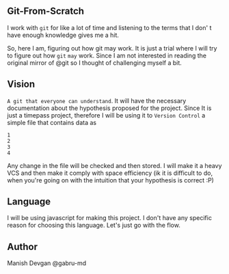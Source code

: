 ## Git-From-Scratch

I work with `git` for like a lot of time and listening to the terms that I don'
t have enough knowledge gives me a hit.

So, here I am, figuring out how git may work. 
It is just a trial where I will try to figure out how `git` `may` work. Since I am not 
interested in reading the original mirror of @git so I thought of challenging myself a bit.

## Vision
`A git that everyone can understand`. It will have the necessary documentation about the hypothesis
proposed for the project.
Since It is just a timepass project, therefore I will be using it to `Version Control` a simple 
file that contains data as
```
1
2
3
4
```
Any change in the file will be checked and then stored. I will make it a heavy VCS and then 
make it comply with space efficiency (ik it is difficult to do, when you're going on with 
the intuition that your hypothesis is correct :P)


## Language

I will be using javascript for making this project. I don't have any specific reason for 
choosing this language. Let's just go with the flow.

## Author

Manish Devgan
@gabru-md
